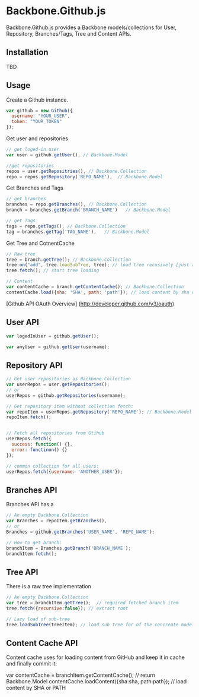 ﻿# Backbone.Github.js

Backbone.Github.js provides a Backbone models/collections for User, Repository, Branches/Tags, Tree and Content APIs.
  
## Installation

TBD

## Usage

Create a Github instance.

```js
var github = new Github({
  username: "YOUR_USER",
  token: "YOUR_TOKEN"
});
```

Get user and repositories

```js
// get loged-in user
var user = github.getUser(), // Backbone.Model

//get repositories
repos = user.getRepositries(), // Backbone.Collection
repo = repos.getRepository('REPO_NAME'),  // Backbone.Model
```

Get Branches and Tags

```js
// get branches
branches = repo.getBranches(), // Backbone.Collection
branch = branches.getBranch('BRANCH_NAME')   // Backbone.Model

// get Tags
tags = repo.getTags(), // Backbone.Collection
tag = branches.getTag('TAG_NAME'),   // Backbone.Model
```

Get Tree and CotnentCache

```js
// Raw tree
tree = branch.getTree(); // Backbone.Collection
tree.on("add", tree.loadSubTree, tree); // load tree recusively [just an example]
tree.fetch(); // start tree loading

// Content
var contentCache = branch.getContentCache(); // Backbone.Collection
contentCache.load({sha: 'SHA', path: 'path'}); // load content by sha or path
```

[Github API OAuth Overview] (http://developer.github.com/v3/oauth)
## User API
```js
var logedInUser = github.getUser();

var anyUser = github.getUser(username);
```

## Repository API

```js
// Get user repositories as Backbone.Collection
var userRepos = user.getRepositories();
// or
userRepos = github.getRepositories(username);

// Get repository item without collection fetch:
var repoItem = userRepos.getRepository('REPO_NAME'); // Backbone.Model
repoItem.fetch();


// Fetch all repositories from Gtihub
userRepos.fetch({
  success: function() {},
  error: functinon() {}
});

// common collection for all users:
userRepos.fetch({username: 'ANOTHER_USER'});

```

## Branches API

Branches API has a 

```js
// An empty Backbone.Collection
var Branches = repoItem.getBranches(),
// or
Branches = github.getBranches('USER_NAME', 'REPO_NAME');

// How to get branch:
branchItem = Branches.getBranch('BRANCH_NAME');
branchItem.fetch();

```

## Tree API
There is a raw tree implementation

```js
// An empty Backbone.Collection
var tree = branchItem.getTree();  // required fetched branch item
tree.fetch({recursive:false}); // extract root

// Lazy load of sub-tree
tree.loadSubTree(treeItem); // load sub tree for of the concreate model
```

## Content Cache API
Content cache uses for loading content from GitHub and keep it in cache and finally commit it:

var contentCache = branchItem.getContentCache();
// return Backbone.Model
contentCache.loadContent({sha:sha, path:path}); // load content by SHA or PATH







